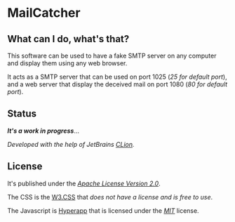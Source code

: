 # MailCatcher

## What can I do, what's that?

This software can be used to have a fake SMTP server on any computer and 
display them using any web browser.

It acts as a SMTP server that can be used on port 1025 (_25 for default 
port_), and a web server that display the deceived mail on port 1080 (_80 
for default port_).

## Status

***It's a work in progress***…

_Developed with the help of JetBrains 
[CLion](https://www.jetbrains.com/clion/)._

## License

It's published under the _[Apache License Version 2.0](LICENSE.txt)_.

The CSS is the [W3.CSS](https://www.w3schools.com/w3css/) that _does not have 
a license and is free to use_.

The Javascript is [Hyperapp](https://github.com/jorgebucaran/hyperapp) that 
is licensed under the _[MIT](https://mit-license.org/)_ license.